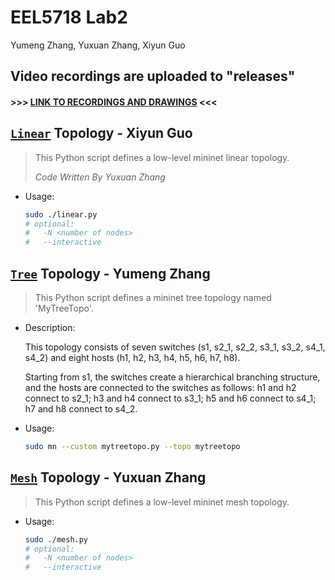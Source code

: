 # EEL5718 Lab2
Yumeng Zhang, Yuxuan Zhang, Xiyun Guo

## Video recordings are uploaded to "releases"

#### >>> [LINK TO RECORDINGS AND DRAWINGS](./releases/tag/Lab2-Submission-1) <<<

##  [`Linear`](linear.py) Topology - Xiyun Guo

> This Python script defines a low-level mininet linear topology.
>
> _Code Written By Yuxuan Zhang_

+ Usage:

    ```sh
    sudo ./linear.py
    # optional:
    #   -N <number of nodes>
    #   --interactive
    ```

## [`Tree`](tree.py) Topology - Yumeng Zhang

> This Python script defines a mininet tree topology named 'MyTreeTopo'.

+ Description:

    This topology consists of seven switches (s1, s2_1, s2_2, s3_1, s3_2, s4_1, s4_2) and eight hosts (h1, h2, h3, h4, h5, h6, h7, h8).

    Starting from s1, the switches create a hierarchical branching structure, and the hosts are connected to the switches as follows:
    h1 and h2 connect to s2_1;
    h3 and h4 connect to s3_1;
    h5 and h6 connect to s4_1;
    h7 and h8 connect to s4_2.

+ Usage:

    ```sh
    sudo mn --custom mytreetopo.py --topo mytreetopo
    ```

## [`Mesh`](mesh.py) Topology - Yuxuan Zhang

> This Python script defines a low-level mininet mesh topology.

+ Usage:

    ```sh
    sudo ./mesh.py
    # optional:
    #   -N <number of nodes>
    #   --interactive
    ```

